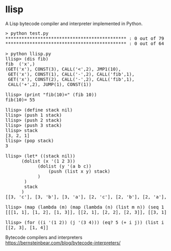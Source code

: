 # llisp
A Lisp bytecode compiler and interpreter implemented in Python.
<pre>
> python test.py
********************************************* : 0 out of 79 tests fail.
********************************************* : 0 out of 64 tests fail.

> python llisp.py
llisp> (dis fib)
fib <lambda> ('x',)
(GET('x'), CONST(3), CALL('<',2), JMP1(10), 
 GET('x'), CONST(1), CALL('-',2), CALL('fib',1), 
 GET('x'), CONST(2), CALL('-',2), CALL('fib',1), 
 CALL('+',2), JUMP(1), CONST(1))

llisp> (print "fib(10)=" (fib 10))
fib(10)= 55

llisp> (define stack nil)
llisp> (push 1 stack)
llisp> (push 2 stack)
llisp> (push 3 stack)
llisp> stack
[3, 2, 1]
llisp> (pop stack)
3

llisp> (let* ((stack nil))
      (dolist (x '(1 2 3))
            (dolist (y '(a b c))
                (push (list x y) stack)
            )
       )
       stack
      )
[[3, 'c'], [3, 'b'], [3, 'a'], [2, 'c'], [2, 'b'], [2, 'a'], [1, 'c'], [1, 'b'], [1, 'a']]

llisp> (map (lambda (m) (map (lambda (n) (list m n)) (seq 1 4))) (seq 1 4))
[[[1, 1], [1, 2], [1, 3]], [[2, 1], [2, 2], [2, 3]], [[3, 1], [3, 2], [3, 3]]]

llisp> (for ((i '(1 2)) (j '(3 4))) (eq? 5 (+ i j)) (list i j)))
[[2, 3], [1, 4]]
</pre>

Bytecode compilers and interpreters<br>
https://bernsteinbear.com/blog/bytecode-interpreters/

